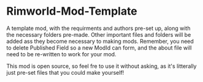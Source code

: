 # Rimworld-Mod-Template
A template mod, with the requirments and authors pre-set up, along with the necessary folders pre-made. Other important files and folders will be added ass they become necessary to making mods. Remember, you need to delete Published Field so a new ModId can form, and the about file will need to be re-written to work for your mod.

This mod is open source, so feel fre to use it without asking, as it's litterally just pre-set files that you could make yourself!
